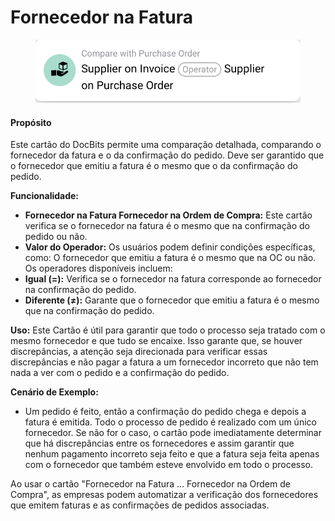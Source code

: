 # Fornecedor na Fatura

<figure><img src="../../../.gitbook/assets/image (1).png" alt=""><figcaption></figcaption></figure>

#### **Propósito**

Este cartão do DocBits permite uma comparação detalhada, comparando o fornecedor da fatura e o da confirmação do pedido. Deve ser garantido que o fornecedor que emitiu a fatura é o mesmo que o da confirmação do pedido.

**Funcionalidade:**

* **Fornecedor na Fatura Fornecedor na Ordem de Compra:** Este cartão verifica se o fornecedor na fatura é o mesmo que na confirmação do pedido ou não.
* **Valor do Operador:** Os usuários podem definir condições específicas, como: O fornecedor que emitiu a fatura é o mesmo que na OC ou não. Os operadores disponíveis incluem:
* **Igual (=):** Verifica se o fornecedor na fatura corresponde ao fornecedor na confirmação do pedido.
* **Diferente (≠):** Garante que o fornecedor que emitiu a fatura é o mesmo que na confirmação do pedido.

**Uso:** Este Cartão é útil para garantir que todo o processo seja tratado com o mesmo fornecedor e que tudo se encaixe. Isso garante que, se houver discrepâncias, a atenção seja direcionada para verificar essas discrepâncias e não pagar a fatura a um fornecedor incorreto que não tem nada a ver com o pedido e a confirmação do pedido.

**Cenário de Exemplo:**

* Um pedido é feito, então a confirmação do pedido chega e depois a fatura é emitida. Todo o processo de pedido é realizado com um único fornecedor. Se não for o caso, o cartão pode imediatamente determinar que há discrepâncias entre os fornecedores e assim garantir que nenhum pagamento incorreto seja feito e que a fatura seja feita apenas com o fornecedor que também esteve envolvido em todo o processo.

Ao usar o cartão "Fornecedor na Fatura ... Fornecedor na Ordem de Compra", as empresas podem automatizar a verificação dos fornecedores que emitem faturas e as confirmações de pedidos associadas.
